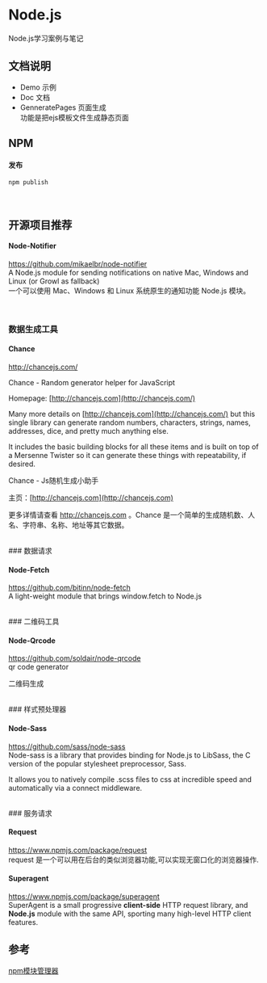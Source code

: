 # Node.js

Node.js学习案例与笔记

## 文档说明

- Demo 示例  
- Doc  文档  
- GenneratePages 页面生成  
功能是把ejs模板文件生成静态页面


## NPM

#### 发布

```shell
npm publish
```
<br/>  

## 开源项目推荐

#### Node-Notifier
<https://github.com/mikaelbr/node-notifier>  
A Node.js module for sending notifications on native Mac, Windows and Linux (or Growl as fallback)  
一个可以使用 Mac、Windows 和 Linux 系统原生的通知功能 Node.js 模块。

<br/>  

### 数据生成工具

#### Chance
<http://chancejs.com/>

Chance - Random generator helper for JavaScript

Homepage: [http://chancejs.com](http://chancejs.com/)

Many more details on [http://chancejs.com](http://chancejs.com/) but this single library can generate random numbers, characters, strings, names, addresses, dice, and pretty much anything else.

It includes the basic building blocks for all these items and is built on top of a Mersenne Twister so it can generate these things with repeatability, if desired.

Chance - Js随机生成小助手

主页：[http://chancejs.com](http://chancejs.com)

更多详情请查看 http://chancejs.com 。Chance 是一个简单的生成随机数、人名、字符串、名称、地址等其它数据。


<br/>  
### 数据请求

#### Node-Fetch
<https://github.com/bitinn/node-fetch>  
A light-weight module that brings window.fetch to Node.js


<br/>  
### 二维码工具

#### Node-Qrcode
<https://github.com/soldair/node-qrcode>  
qr code generator

二维码生成


<br/>  
### 样式预处理器

#### Node-Sass
<https://github.com/sass/node-sass>  
Node-sass is a library that provides binding for Node.js to LibSass, the C version of the popular stylesheet preprocessor, Sass.

It allows you to natively compile .scss files to css at incredible speed and automatically via a connect middleware.


<br/>  
### 服务请求

#### Request
<https://www.npmjs.com/package/request>  
request 是一个可以用在后台的类似浏览器功能,可以实现无窗口化的浏览器操作.

#### Superagent 
<https://www.npmjs.com/package/superagent>  
SuperAgent is a small progressive **client-side** HTTP request library, and **Node.js** module with the same API, sporting many high-level HTTP client features.


## 参考
[npm模块管理器](http://javascript.ruanyifeng.com/nodejs/npm.html#toc0)